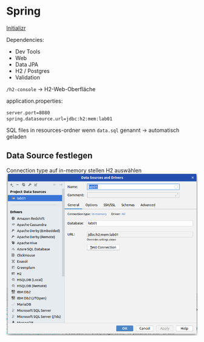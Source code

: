 # Spring

[Initializr](https://start.spring.io/)

Dependencies:

- Dev Tools
- Web
- Data JPA
- H2 / Postgres
- Validation

`/h2-console` -> H2-Web-Oberfläche

application.properties:

```
server.port=8080
spring.datasource.url=jdbc:h2:mem:lab01
```

SQL files in resources-ordner
wenn `data.sql` genannt -> automatisch geladen

## Data Source festlegen

Connection type auf in-memory stellen
H2 auswählen
![Data Sources](res/data_sources.png)
